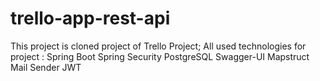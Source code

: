 # trello-app-rest-api
This project is cloned project of Trello Project;
All used technologies for project :
Spring Boot
Spring Security
PostgreSQL
Swagger-UI
Mapstruct
Mail Sender
JWT
